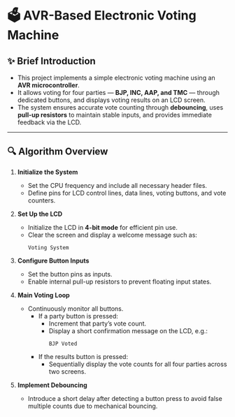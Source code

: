# 🗳️ AVR-Based Electronic Voting Machine

## ✨ Brief Introduction
- This project implements a simple electronic voting machine using an **AVR microcontroller**.  
- It allows voting for four parties — **BJP, INC, AAP, and TMC** — through dedicated buttons, and displays voting results on an LCD screen.  
- The system ensures accurate vote counting through **debouncing**, uses **pull-up resistors** to maintain stable inputs, and provides immediate feedback via the LCD.

---

## 🔍 Algorithm Overview
1. **Initialize the System**
   - Set the CPU frequency and include all necessary header files.
   - Define pins for LCD control lines, data lines, voting buttons, and vote counters.

2. **Set Up the LCD**
   - Initialize the LCD in **4-bit mode** for efficient pin use.
   - Clear the screen and display a welcome message such as:
     ```
     Voting System
     ```

3. **Configure Button Inputs**
   - Set the button pins as inputs.
   - Enable internal pull-up resistors to prevent floating input states.

4. **Main Voting Loop**
   - Continuously monitor all buttons.
     - If a party button is pressed:
       - Increment that party’s vote count.
       - Display a short confirmation message on the LCD, e.g.:
         ```
         BJP Voted
         ```
     - If the results button is pressed:
       - Sequentially display the vote counts for all four parties across two screens.

5. **Implement Debouncing**
   - Introduce a short delay after detecting a button press to avoid false multiple counts due to mechanical bouncing.

